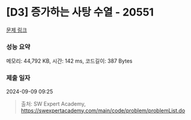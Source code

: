 # [D3] 증가하는 사탕 수열 - 20551 

[문제 링크](https://swexpertacademy.com/main/code/problem/problemDetail.do?contestProbId=AY4XhKTKU0IDFARM) 

### 성능 요약

메모리: 44,792 KB, 시간: 142 ms, 코드길이: 387 Bytes

### 제출 일자

2024-09-09 09:25



> 출처: SW Expert Academy, https://swexpertacademy.com/main/code/problem/problemList.do